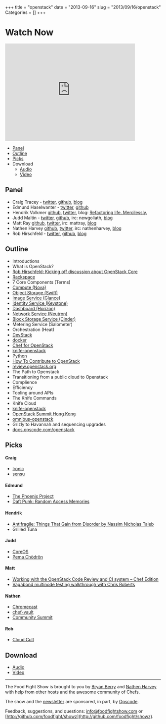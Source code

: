 +++
title = "openstack"
date = "2013-09-16"
slug = "2013/09/16/openstack"
Categories = []
+++

# Watch Now

<iframe width="420" height="315" src="http://www.youtube.com/embed/dzbBxezbXko" frameborder="0" allowfullscreen></iframe>

* [Panel](http://foodfightshow.org/2013/09/openstack.html#panel)
* [Outline](http://foodfightshow.org/2013/09/openstack.html#outline)
* [Picks](http://foodfightshow.org/2013/09/openstack.html#picks)
* Download
  * [Audio](http://traffic.libsyn.com/foodfight/FoodFightShow61-OpenStack.mp3)
  * [Video](http://youtu.be/dzbBxezbXko)

Panel<a name="panel"></a>
-------------
* Craig Tracey - [twitter](https://twitter.com/craig_tracey), [github](https://github.com/craigtracey), [blog](http://www.scalehorizontally.com/)
* Edmund Haselwanter - [twitter](http://twitter.com/ehaselwanter), [github](http://github.com/ehaselwanter)
* Hendrik Volkmer  [github](http://github.com/hvolkmer), [twitter](http://www.twitter.com/hvolkmer), blog: [Refactoring life. Mercilessly.](http://blog.hendrikvolkmer.de/)
* Judd Maltin - [twitter](https://twitter.com/newgoliath), [github](https://github.com/newgoliath), irc:  newgoliath, [blog](http://blog.newgoliath.com/)
* Matt Ray [github](http://github.com/mattray), [twitter](http://twitter.com/mattray), irc: mattray, [blog](http://www.leastresistance.net/)
* Nathen Harvey [github](http://github.com/nathenharvey), [twitter](http://twitter.com/nathenharvey), irc: nathenharvey, [blog](http://nathenharvey.com)
* Rob Hirschfeld - [twitter](https://twitter.com/zehicle), [github](https://github.com/cloudedge), [blog](http://robhirschfeld.com/)

<!-- more -->

Outline<a name="outline"></a>
-------
* Introductions
* What is OpenStack?
 * [Rob Hirschfeld: Kicking off discussion about OpenStack Core](http://robhirschfeld.com/2013/07/22/kicking-off-core/)
 * [Rackspace](http://www.rackspace.com)
* 7 Core Components (Terms)
 * [Compute (Nova)](http://docs.openstack.org/developer/nova/)
 * [Object Storage (Swift)](http://docs.openstack.org/developer/swift/)
 * [Image Service (Glance)](http://docs.openstack.org/developer/glance/)
 * [Identity Service (Keystone)](https://wiki.openstack.org/wiki/Keystone)
 * [Dashboard (Horizon)](http://docs.openstack.org/developer/horizon/)
 * [Network Service (Neutron)](https://wiki.openstack.org/wiki/Neutron)
 * [Block Storage Service (Cinder)](https://wiki.openstack.org/wiki/Cinder)
 * Metering Service (Salometer)
 * Orchestration (Heat)
* [DevStack](http://devstack.org/)
 * [docker](https://github.com/dotcloud/docker)
 * [Chef for OpenStack](http://docs.opscode.com/openstack.html)
* [knife-openstack](https://github.com/opscode/knife-openstack)
* [Python](http://www.python.org/)
* [How To Contribute to OpenStack](https://wiki.openstack.org/wiki/How_To_Contribute)
 * [review.openstack.org](https://review.openstack.org/#/q/status:open,n,z)
* The Path to Openstack
* Transitioning from a public cloud to Openstack
 * Complience
 * Efficiency
* Tooling around APIs
* The Knife Commands
 * Knife Cloud
 * [knife-openstack](https://github.com/opscode/knife-openstack)
* [OpenStack Summit Hong Kong](http://www.openstack.org/summit/openstack-summit-hong-kong-2013/?source=o3)
 * [omnibus-openstack](https://github.com/craigtracey/omnibus-openstack)
* Grizly to Havannah and sequencing upgrades
* [docs.opscode.com/openstack](http://docs.opscode.com/openstack.html)

Picks<a name="picks"></a>
-----
#### Craig

* [Ironic](https://wiki.openstack.org/wiki/Ironic)
* [sensu](https://github.com/sensu)

#### Edmund

* [The Phoenix Project](http://www.amazon.com/The-Phoenix-Project-Helping-Business/dp/0988262592)
* [Daft Punk: Random Access Memories](http://www.amazon.com/Random-Access-Memories-Daft-Punk/dp/B00C061I3K)

#### Hendrik

* [Antifragile: Things That Gain from Disorder by Nassim Nicholas Taleb](http://www.amazon.com/Antifragile-Things-That-Gain-Disorder/dp/1400067820/ref=sr_1_cc_1?s=aps&ie=UTF8&qid=1379445344&sr=1-1-catcorr&keywords=antifragile)
* Grilled Tuna

#### Judd

* [CoreOS](http://coreos.com/)
* [Pema Chödrön](http://pemachodronfoundation.org/)

#### Matt

* [Working with the OpenStack Code Review and CI system – Chef Edition](http://www.joinfu.com/2013/05/working-with-the-openstack-code-review-and-ci-system-chef-edition/)
* [Vagabond multinode testing walkthrough with Chris Roberts](http://www.youtube.com/watch?v=FuarlNKs_FY)

#### Nathen

* [Chromecast](http://www.google.com/intl/en/chrome/devices/chromecast/)
* [chef-vault](http://jtimberman.housepub.org/blog/2013/09/10/managing-secrets-with-chef-vault/)
* [Community Summit](https://wiki.opscode.com/display/chef/Community+Summit+3+-+2013)

#### Rob

* [Cloud Cult](http://www.rhapsody.com/artist/cloud-cult)

Download
--------
* [Audio](http://traffic.libsyn.com/foodfight/FoodFightShow61-OpenStack.mp3)
* [Video](http://youtu.be/dzbBxezbXko)

<hr />

The Food Fight Show is brought to you by [Bryan Berry](https://twitter.com/bryanwb) and [Nathen Harvey](https://twitter.com/nathenharvey) with help from other hosts and the awesome community of Chefs.

The show and the [newsletter](http://us6.campaign-archive2.com/home/?u=7d43a288e882a145b7e99c650&id=ad8186466d) are sponsored, in part, by [Opscode](http://www.opscode.com).

Feedback, suggestions, and questions:  [info@foodfightshow.com](mailto:info@foodfightshow.com) or  [http://github.com/foodfight/showz](http://github.com/foodfight/showz).

